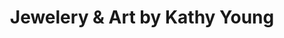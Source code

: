 ---
title: "Jewelery & Art by Kathy Young"
url: /greenville/jewelery-und-art-by-kathy-young/
shop: Kunst
---